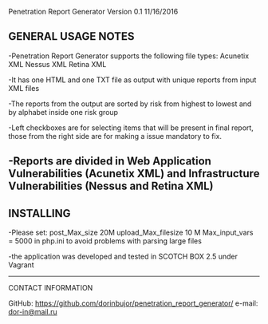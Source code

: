 Penetration Report Generator   Version 0.1      11/16/2016

GENERAL USAGE NOTES
----------------------------------------------------------------------------------------------------------
-Penetration Report Generator supports the following file types:
	Acunetix XML
	Nessus XML
	Retina XML

-It has one HTML and one TXT file as output with unique reports from input XML files

-The reports from the output are sorted by risk from highest to lowest and by alphabet inside one risk group

-Left checkboxes are for selecting items that will be present in final report, those from
 the right side are for making a issue mandatory to fix.

-Reports are divided in Web Application Vulnerabilities (Acunetix XML) 
 and Infrastructure Vulnerabilities (Nessus and Retina XML)
----------------------------------------------------------------------------------------------------------

INSTALLING 
----------------------------------------------------------------------------------------------------------
-Please set:  post_Max_size 20M
	      upload_Max_filesize 10 M
	      Max_input_vars = 5000
 in php.ini to avoid problems with parsing large files

-the application was developed and tested in SCOTCH BOX 2.5 under Vagrant

----------------------------------------------------------------------------------------------------------
CONTACT INFORMATION

GitHub: https://github.com/dorinbujor/penetration_report_generator/
e-mail: dor-in@mail.ru
